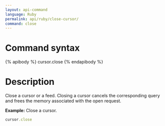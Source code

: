 ```yaml
---
layout: api-command
language: Ruby
permalink: api/ruby/close-cursor/
command: close
---
```


# Command syntax #

{% apibody %}
cursor.close
{% endapibody %}

# Description #


Close a cursor or a feed. Closing a cursor cancels the corresponding query and frees the memory
associated with the open request.

__Example:__ Close a cursor.

```rb
cursor.close
```
